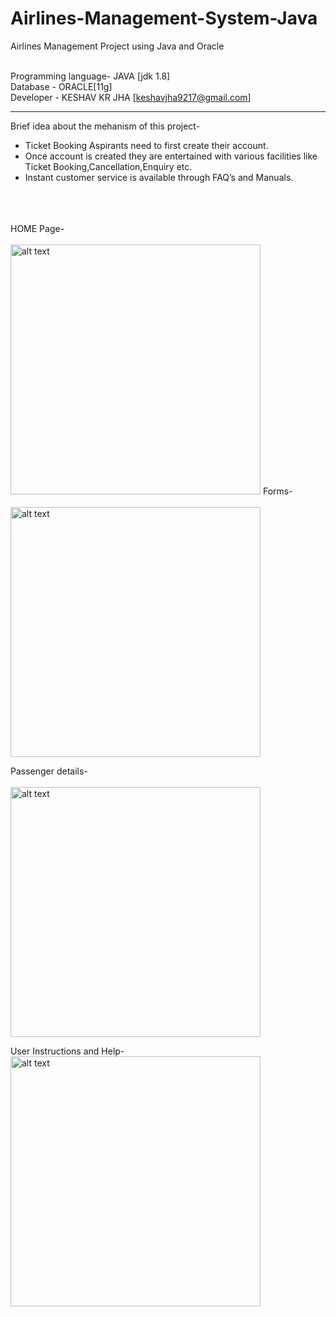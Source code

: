 # Airlines-Management-System-Java
Airlines Management Project using Java and Oracle
<br/>
<br/>


Programming language- JAVA [jdk 1.8]
<br/>
Database            - ORACLE[11g]
<br/>
Developer           - KESHAV KR JHA [keshavjha9217@gmail.com]
*************************************
Brief idea about the mehanism of this project-
- Ticket Booking Aspirants need to first create their account.
- Once account is created they are entertained with various facilities like Ticket Booking,Cancellation,Enquiry etc.
- Instant customer service is available through FAQ’s and Manuals.
<br/>
<br/>
</br/>
HOME Page-
<br/>
<br/>
<img src="https://user-images.githubusercontent.com/32098417/36600898-9ef3a3fc-18d9-11e8-9843-f16ae8a5a323.jpg" 
 alt="alt text" width="400">
 Forms-
<br/>
<br/>
<img src="https://user-images.githubusercontent.com/32098417/36600653-dcd91892-18d8-11e8-9ec0-1278488d0c14.JPG" 
 alt="alt text" width="400">
 
 Passenger details-
 <br/>
 <br/>
 <img src="https://user-images.githubusercontent.com/32098417/36602260-9851455a-18dd-11e8-833e-88e92ce5b8b7.JPG" 
 alt="alt text" width="400">
 
 User Instructions and Help-
 <br/>
 <brt/>
 <img src="https://user-images.githubusercontent.com/32098417/36602584-61a6ed24-18de-11e8-8d5c-7784cfab943c.JPG" 
 alt="alt text" width="400">
 

















